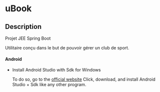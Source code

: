 # uBook

## Description
Projet JEE Spring Boot

Utilitaire conçu dans le but de pouvoir gérer un club de sport.


#### Android

+ Install Android Studio with Sdk for Windows

   To do so, go to the [official website](http://developer.android.com/sdk/index.html#top)
   Click, download, and install Android Studio + Sdk like any other program.

